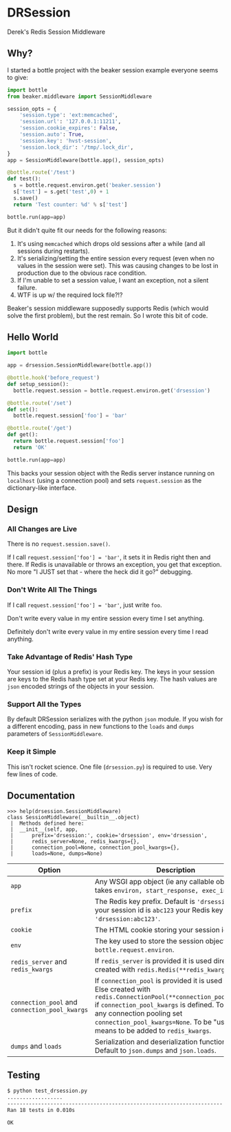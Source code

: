 # DRSession
Derek's Redis Session Middleware

## Why?
I started a bottle project with the beaker session example everyone seems to give:

```python
import bottle
from beaker.middleware import SessionMiddleware

session_opts = {
    'session.type': 'ext:memcached',
    'session.url': '127.0.0.1:11211',
    'session.cookie_expires': False,
    'session.auto': True,
    'session.key': 'hvst-session',
    'session.lock_dir': '/tmp/.lock_dir',
}
app = SessionMiddleware(bottle.app(), session_opts)

@bottle.route('/test')
def test():
  s = bottle.request.environ.get('beaker.session')
  s['test'] = s.get('test',0) + 1
  s.save()
  return 'Test counter: %d' % s['test']

bottle.run(app=app)
```

But it didn't quite fit our needs for the following reasons:

1. It's using `memcached` which drops old sessions after a while (and all sessions during restarts).
2. It's serializing/setting the entire session every request (even when no values in the session were set).  This was causing changes to be lost in production due to the obvious race condition.
3. If I'm unable to set a session value, I want an exception, not a silent failure.
4. WTF is up w/ the required lock file?!?

Beaker's session middleware supposedly supports Redis (which would solve the first problem), but the rest remain.  So I wrote this bit of code.

## Hello World

```python
import bottle

app = drsession.SessionMiddleware(bottle.app())

@bottle.hook('before_request')
def setup_session():
  bottle.request.session = bottle.request.environ.get('drsession')

@bottle.route('/set')
def set():
  bottle.request.session['foo'] = 'bar'

@bottle.route('/get')
def get():
  return bottle.request.session['foo']
  return 'OK'

bottle.run(app=app)

```

This backs your session object with the Redis server instance running on `localhost` (using a connection pool) and sets `request.session` as the dictionary-like interface.

## Design

### All Changes are Live
There is no `request.session.save()`.

If I call `request.session['foo'] = 'bar'`, it sets it in Redis right then and there.  If Redis is unavailable or throws an exception, you get that exception.  No more "I JUST set that - where the heck did it go?" debugging.

### Don't Write All The Things

If I call `request.session['foo'] = 'bar'`, just write `foo`.

Don't write every value in my entire session every time I set anything.

Definitely don't write every value in my entire session every time I read anything.

### Take Advantage of Redis' Hash Type

Your session id (plus a prefix) is your Redis key.  The keys in your session are keys to the Redis hash type set at your Redis key.  The hash values are `json` encoded strings of the objects in your session.

### Support All the Types

By default DRSession serializes with the python `json` module.  If you wish for a different encoding, pass in new functions to the `loads` and `dumps` parameters of `SessionMiddleware`.

### Keep it Simple

This isn't rocket science.  One file (`drsession.py`) is required to use.  Very few lines of code.

## Documentation

```
>>> help(drsession.SessionMiddleware)
class SessionMiddleware(__builtin__.object)
 |  Methods defined here:
 |  __init__(self, app, 
 |      prefix='drsession:', cookie='drsession', env='drsession', 
 |      redis_server=None, redis_kwargs={},
 |      connection_pool=None, connection_pool_kwargs={},
 |      loads=None, dumps=None)
```

| Option        | Description  |
| ------------- | ------------ |
| `app`         | Any WSGI app object (ie any callable object that takes `environ, start_response, exec_info=None`). |
| `prefix`      | The Redis key prefix.  Default is `'drsession:'`.  If your session id is `abc123` your Redis key will be `'drsession:abc123'`. |
| `cookie` | The HTML cookie storing your session id. |
| `env` | The key  used to store the session object in `bottle.request.environ`. |
| `redis_server` and `redis_kwargs` | If `redis_server` is provided it is used directly.  Else created with `redis.Redis(**redis_kwargs)` |
| `connection_pool` and `connection_pool_kwargs` | If `connection_pool` is provided it is used directly.  Else created with `redis.ConnectionPool(**connection_pool_kwargs)` if `connection_pool_kwargs` is defined.  To not use any connection pooling set `connection_pool_kwargs=None`.  To be "used" means to be added to `redis_kwargs`. |
| `dumps` and `loads` | Serialization and deserialization functions.  Default to `json.dumps` and `json.loads`. |

## Testing
```bash
$ python test_drsession.py 
..................
----------------------------------------------------------------------
Ran 18 tests in 0.010s

OK
```
